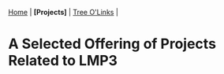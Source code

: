 [Home](README.md) | **[Projects]** | [Tree O'Links](linktree.md) | 

# A Selected Offering of Projects Related to LMP3
